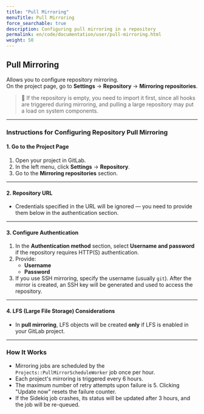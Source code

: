 ```yaml
---
title: "Pull Mirroring"
menuTitle: Pull Mirroring
force_searchable: true
description: Configuring pull mirroring in a repository
permalink: en/code/documentation/user/pull-mirroring.html
weight: 50
---
```


## Pull Mirroring  

Allows you to configure repository mirroring.  
On the project page, go to **Settings** → **Repository** → **Mirroring repositories**.

> 📘 If the repository is empty, you need to import it first, since all hooks are triggered during mirroring, and pulling a large repository may put a load on system components.

---

### Instructions for Configuring Repository Pull Mirroring

#### 1. Go to the Project Page  

1. Open your project in GitLab.  
2. In the left menu, click **Settings** → **Repository**.  
3. Go to the **Mirroring repositories** section.

---

#### 2. Repository URL  

- Credentials specified in the URL will be ignored — you need to provide them below in the authentication section.

---

#### 3. Configure Authentication  

1. In the **Authentication method** section, select **Username and password** if the repository requires HTTP(S) authentication.  
2. Provide:  
   - **Username**  
   - **Password**  
3. If you use SSH mirroring, specify the username (usually `git`). After the mirror is created, an SSH key will be generated and used to access the repository.

---

#### 4. LFS (Large File Storage) Considerations  

- In **pull mirroring**, LFS objects will be created **only** if LFS is enabled in your GitLab project.

---

### How It Works  

- Mirroring jobs are scheduled by the `Projects::PullMirrorScheduleWorker` job once per hour.  
- Each project's mirroring is triggered every 6 hours.  
- The maximum number of retry attempts upon failure is 5. Clicking "Update now" resets the failure counter.  
- If the Sidekiq job crashes, its status will be updated after 3 hours, and the job will be re-queued.
